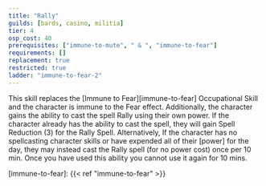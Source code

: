 ```yaml
---
title: "Rally"
guilds: [bards, casino, militia]
tier: 4
osp_cost: 40
prerequisites: ["immune-to-mute", " & ", "immune-to-fear"]
requirements: []
replacement: true
restricted: true
ladder: "immune-to-fear-2"
---
```

This skill replaces the [Immune to Fear][immune-to-fear] Occupational Skill and the character is immune to the Fear effect. Additionally, the character gains the ability to cast the spell Rally using their own power. If the character already has the ability to cast the spell, they will gain Spell Reduction (3) for the Rally Spell. Alternatively, If the character has no spellcasting character skills or have expended all of their \[power\] for the day, they may instead cast the Rally spell (for no power cost) once per 10 min. Once you have used this ability you cannot use it again for 10 mins.

[immune-to-fear]: {{< ref "immune-to-fear" >}}